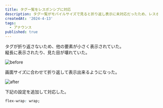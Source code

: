 ```yaml
---
title: タグ一覧をレスポンシブに対応
description: タグ一覧がモバイルサイズで見ると折り返し表示に未対応だったため、レスポンシブに折り返すようにしました。
createdAt: '2024-4-13'
tags:
  - アナウンス
published: true
---
```


<script>
  import Img from '$components/modules/Img.svelte';
  import HL from '$components/modules/HL.svelte';
</script>

<HL el="h2" text="以前まで" />

タグが折り返さないため、他の要素が小さく表示されていた。  
縦長に表示されたり、見た目が壊れていた。

<Img src="/images/infomation/002-support-tags-wrap/dnfolio-iphone-screen-before.png" alt="before" />

<HL el="h2" text="修正後" />

画面サイズに合わせて折り返して表示出来るようになった。

<Img src="/images/infomation/002-support-tags-wrap/dnfolio-iphone-screen-after.png" alt="after" />

下記の設定を追加して対応した。

```css
flex-wrap: wrap;
```

